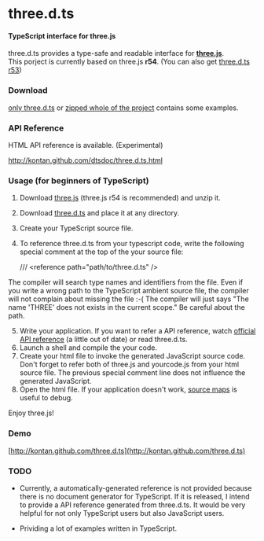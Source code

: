 three.d.ts
====
#### TypeScript interface for three.js ####

three.d.ts provides a type-safe and readable interface for **[three.js](http://mrdoob.github.com/three.js/)**.   
This porject is currently based on three.js **r54**. (You can also get [three.d.ts r53](https://github.com/kontan/three.d.ts/tags))

### Download

[only three.d.ts](https://github.com/kontan/three.d.ts/raw/master/three.d.ts) or [zipped whole of the project](https://github.com/kontan/three.d.ts/archive/master.zip) contains some examples.

### API Reference

HTML API reference is available. (Experimental)

http://kontan.github.com/dtsdoc/three.d.ts.html


### Usage (for beginners of TypeScript)

1. Download [three.js](https://github.com/mrdoob/three.js/tags) (three.js r54 is recommended) and unzip it.
2. Download [three.d.ts](https://github.com/kontan/three.d.ts/raw/master/three.d.ts) and place it at any directory.
3. Create your TypeScript source file. 
4. To reference three.d.ts from your typescript code, write the following special comment at the top of the your source file:

     /// &lt;reference path="path/to/three.d.ts" /&gt;

 The compiler will search type names and identifiers from the file. 
 Even if you write a wrong path to the TypeScript ambient source file, the compiler will not complain about missing the file :-( 
 The compiler will just says "The name 'THREE' does not exists in the current scope." 
 Be careful about the path.


5. Write your application. If you want to refer a API reference, watch [official API reference](http://mrdoob.github.com/three.js/docs/54/) (a little out of date) or read three.d.ts. 
5. Launch a shell and compile the your code.
6. Create your html file to invoke the generated JavaScript source code. Don't forget to refer both of three.js and yourcode.js from your html source file. The previous special comment line does not influence the generated JavaScript. 
6. Open the html file. If your application doesn't work, [source maps](http://www.html5rocks.com/en/tutorials/developertools/sourcemaps/) is useful to debug.  

Enjoy three.js!

### Demo

[http://kontan.github.com/three.d.ts](http://kontan.github.com/three.d.ts)

### TODO

*  Currently, a automatically-generated reference is not provided because there is no document generator for TypeScript. If it is released, I intend to provide a API reference generated from three.d.ts. It would be very helpful for not only TypeScript users but also JavaScript users.

* Prividing a lot of examples written in TypeScript. 